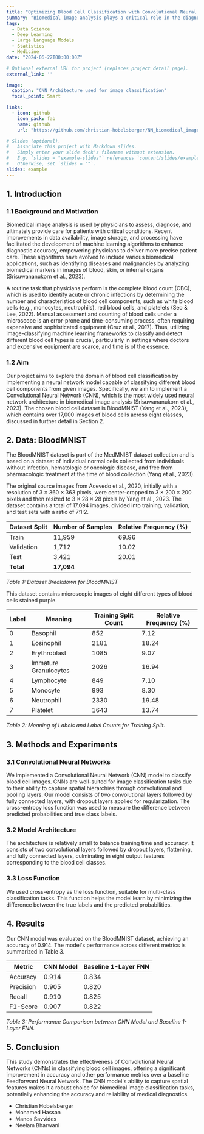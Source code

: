 ```yaml
---
title: "Optimizing Blood Cell Classification with Convolutional Neural Networks"
summary: "Biomedical image analysis plays a critical role in the diagnosis and treatment of patients with serious diseases. Advances in data availability and machine learning have improved the accuracy and efficiency of these analyses. This paper explores the use of convolutional neural networks (CNNs) for blood cell classification, a task essential for complete blood counts that identify infections based on blood cell characteristics. Manual assessment of blood cells is error-prone and resource-intensive, highlighting the need for automated solutions. We implemented a CNN using the BloodMNIST dataset, which contains over 17,000 images across eight blood cell classes. The CNN achieved superior performance with an accuracy of 0.914, significantly outperforming the baseline 1-layer Feedforward Neural Network on all evaluated metrics. Our results demonstrate that CNNs, with their ability to capture spatial hierarchies, provide a robust solution for blood cell classification, offering improved accuracy and reliability for medical diagnostics."
tags:
  - Data Science
  - Deep Learning
  - Large Language Models
  - Statistics
  - Medicine
date: "2024-06-22T00:00:00Z"

# Optional external URL for project (replaces project detail page).
external_link: ''

image:
  caption: "CNN Architecture used for image classification"
  focal_point: Smart

links:
  - icon: github
    icon_pack: fab
    name: github
    url: "https://github.com/christian-hobelsberger/NN_biomedical_image_classification"

# Slides (optional).
#   Associate this project with Markdown slides.
#   Simply enter your slide deck's filename without extension.
#   E.g. `slides = "example-slides"` references `content/slides/example-slides.md`.
#   Otherwise, set `slides = ""`.
slides: example
---
```


## 1. Introduction

### 1.1 Background and Motivation

Biomedical image analysis is used by physicians to assess, diagnose, and ultimately provide care for patients with critical conditions. Recent improvements in data availability, image storage, and processing have facilitated the development of machine learning algorithms to enhance diagnostic accuracy, empowering physicians to deliver more precise patient care. These algorithms have evolved to include various biomedical applications, such as identifying diseases and malignancies by analyzing biomedical markers in images of blood, skin, or internal organs (Srisuwananukorn et al., 2023).

A routine task that physicians perform is the complete blood count (CBC), which is used to identify acute or chronic infections by determining the number and characteristics of blood cell components, such as white blood cells (e.g., monocytes, neutrophils), red blood cells, and platelets (Seo & Lee, 2022). Manual assessment and counting of blood cells under a microscope is an error-prone and time-consuming process, often requiring expensive and sophisticated equipment (Cruz et al., 2017). Thus, utilizing image-classifying machine learning frameworks to classify and detect different blood cell types is crucial, particularly in settings where doctors and expensive equipment are scarce, and time is of the essence.

### 1.2 Aim

Our project aims to explore the domain of blood cell classification by implementing a neural network model capable of classifying different blood cell components from given images. Specifically, we aim to implement a Convolutional Neural Network (CNN), which is the most widely used neural network architecture in biomedical image analysis (Srisuwananukorn et al., 2023). The chosen blood cell dataset is BloodMNIST (Yang et al., 2023), which contains over 17,000 images of blood cells across eight classes, discussed in further detail in Section 2.

## 2. Data: BloodMNIST

The BloodMNIST dataset is part of the MedMNIST dataset collection and is based on a dataset of individual normal cells collected from individuals without infection, hematologic or oncologic disease, and free from pharmacologic treatment at the time of blood collection (Yang et al., 2023).

The original source images from Acevedo et al., 2020, initially with a resolution of 3 × 360 × 363 pixels, were center-cropped to 3 × 200 × 200 pixels and then resized to 3 × 28 × 28 pixels by Yang et al., 2023. The dataset contains a total of 17,094 images, divided into training, validation, and test sets with a ratio of 7:1:2.

| Dataset Split | Number of Samples | Relative Frequency (%) |
|---------------|-------------------|------------------------|
| Train         | 11,959            | 69.96                  |
| Validation    | 1,712             | 10.02                  |
| Test          | 3,421             | 20.01                  |
| **Total**     | **17,094**        |                        |

*Table 1: Dataset Breakdown for BloodMNIST*

This dataset contains microscopic images of eight different types of blood cells stained purple.

| Label | Meaning                  | Training Split Count | Relative Frequency (%) |
|-------|--------------------------|----------------------|------------------------|
| 0     | Basophil                 | 852                  | 7.12                   |
| 1     | Eosinophil               | 2181                 | 18.24                  |
| 2     | Erythroblast             | 1085                 | 9.07                   |
| 3     | Immature Granulocytes    | 2026                 | 16.94                  |
| 4     | Lymphocyte               | 849                  | 7.10                   |
| 5     | Monocyte                 | 993                  | 8.30                   |
| 6     | Neutrophil               | 2330                 | 19.48                  |
| 7     | Platelet                 | 1643                 | 13.74                  |

*Table 2: Meaning of Labels and Label Counts for Training Split.*

## 3. Methods and Experiments

### 3.1 Convolutional Neural Networks

We implemented a Convolutional Neural Network (CNN) model to classify blood cell images. CNNs are well-suited for image classification tasks due to their ability to capture spatial hierarchies through convolutional and pooling layers. Our model consists of two convolutional layers followed by fully connected layers, with dropout layers applied for regularization. The cross-entropy loss function was used to measure the difference between predicted probabilities and true class labels.

### 3.2 Model Architecture

The architecture is relatively small to balance training time and accuracy. It consists of two convolutional layers followed by dropout layers, flattening, and fully connected layers, culminating in eight output features corresponding to the blood cell classes.

### 3.3 Loss Function

We used cross-entropy as the loss function, suitable for multi-class classification tasks. This function helps the model learn by minimizing the difference between the true labels and the predicted probabilities.

## 4. Results

Our CNN model was evaluated on the BloodMNIST dataset, achieving an accuracy of 0.914. The model's performance across different metrics is summarized in Table 3.

| Metric         | CNN Model | Baseline 1-Layer FNN |
|----------------|-----------|---------------------|
| Accuracy       | 0.914     | 0.834               |
| Precision      | 0.905     | 0.820               |
| Recall         | 0.910     | 0.825               |
| F1-Score       | 0.907     | 0.822               |

*Table 3: Performance Comparison between CNN Model and Baseline 1-Layer FNN.*

## 5. Conclusion

This study demonstrates the effectiveness of Convolutional Neural Networks (CNNs) in classifying blood cell images, offering a significant improvement in accuracy and other performance metrics over a baseline Feedforward Neural Network. The CNN model's ability to capture spatial features makes it a robust choice for biomedical image classification tasks, potentially enhancing the accuracy and reliability of medical diagnostics.

- Christian Hobelsberger
- Mohamed Hassan
- Manos Savvides
- Neelam Bharwani
